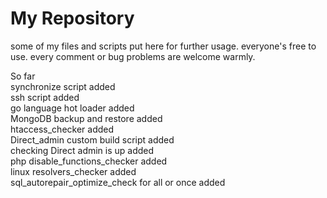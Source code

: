 # My Repository
some of my files and scripts put here for further usage.
everyone's free to use.
every comment or bug problems are welcome warmly.

So far <br/>
synchronize script added <br/>
ssh script added <br/>
go language hot loader added <br/>
MongoDB backup and restore added <br/>
htaccess_checker added <br/>
Direct_admin custom build script added <br/>
checking Direct admin is up added <br/>
php disable_functions_checker added <br/>
linux resolvers_checker added <br/>
sql_autorepair_optimize_check for all or once added <br/>
